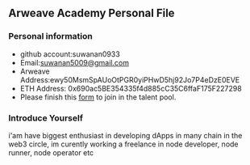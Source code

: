 ## Arweave Academy Personal File

### Personal information

- github account:suwanan0933
- Email:suwanan5009@gmail.com
- Arweave Address:ewy50MsmSpAUoOtPGR0yiPHwD5hj92Jo7P4eDzE0EVE 
- ETH Address: 0x690ac5BE354335f4d885cC35C6ffaF175F227298
- Please finish this [form](https://docs.google.com/forms/d/e/1FAIpQLSfWA5fIIcBgmRppm3jNz5vmf9Mai_QMVil-2pO4r7YKn_Zhtw/viewform?usp=sf_link) to join in the talent pool.

### Introduce Yourself
 i'am have biggest enthusiast in developing dApps in many chain in the web3 circle, im curently working a freelance in node developer, node runner, node operator etc
